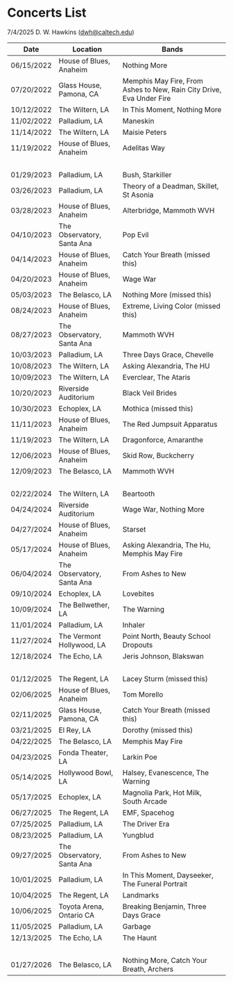 # Concerts List

7/4/2025 D. W. Hawkins (dwh@caltech.edu)

Date       | Location                   | Bands 
-----------|----------------------------|------------
06/15/2022 | House of Blues, Anaheim    | Nothing More
07/20/2022 | Glass House, Pamona, CA    | Memphis May Fire, From Ashes to New, Rain City Drive, Eva Under Fire
10/12/2022 | The Wiltern, LA            | In This Moment, Nothing More
11/02/2022 | Palladium, LA              | Maneskin
11/14/2022 | The Wiltern, LA            | Maisie Peters
11/19/2022 | House of Blues, Anaheim    | Adelitas Way
&nbsp;     | &nbsp;                     | &nbsp;
01/29/2023 | Palladium, LA              | Bush, Starkiller
03/26/2023 | Palladium, LA              | Theory of a Deadman, Skillet, St Asonia
03/28/2023 | House of Blues, Anaheim    | Alterbridge, Mammoth WVH
04/10/2023 | The Observatory, Santa Ana | Pop Evil
04/14/2023 | House of Blues, Anaheim    | Catch Your Breath (missed this)
04/20/2023 | House of Blues, Anaheim    | Wage War
05/03/2023 | The Belasco, LA            | Nothing More (missed this)
08/24/2023 | House of Blues, Anaheim    | Extreme, Living Color (missed this)
08/27/2023 | The Observatory, Santa Ana | Mammoth WVH
10/03/2023 | Palladium, LA              | Three Days Grace, Chevelle
10/08/2023 | The Wiltern, LA            | Asking Alexandria, The HU
10/09/2023 | The Wiltern, LA            | Everclear, The Ataris
10/20/2023 | Riverside Auditorium       | Black Veil Brides
10/30/2023 | Echoplex, LA               | Mothica (missed this)
11/11/2023 | House of Blues, Anaheim    | The Red Jumpsuit Apparatus
11/19/2023 | The Wiltern, LA            | Dragonforce, Amaranthe
12/06/2023 | House of Blues, Anaheim    | Skid Row, Buckcherry
12/09/2023 | The Belasco, LA            | Mammoth WVH
&nbsp;     | &nbsp;                     | &nbsp;
02/22/2024 | The Wiltern, LA            | Beartooth
04/24/2024 | Riverside Auditorium       | Wage War, Nothing More
04/27/2024 | House of Blues, Anaheim    | Starset
05/17/2024 | House of Blues, Anaheim    | Asking Alexandria, The Hu, Memphis May Fire
06/04/2024 | The Observatory, Santa Ana | From Ashes to New
09/10/2024 | Echoplex, LA               | Lovebites
10/09/2024 | The Bellwether, LA         | The Warning
11/01/2024 | Palladium, LA              | Inhaler
11/27/2024 | The Vermont Hollywood, LA  | Point North, Beauty School Dropouts
12/18/2024 | The Echo, LA               | Jeris Johnson, Blakswan
&nbsp;     | &nbsp;                     | &nbsp;
01/12/2025 | The Regent, LA             | Lacey Sturm (missed this)
02/06/2025 | House of Blues, Anaheim    | Tom Morello
02/11/2025 | Glass House, Pamona, CA    | Catch Your Breath (missed this)
03/21/2025 | El Rey, LA                 | Dorothy (missed this)
04/22/2025 | The Belasco, LA            | Memphis May Fire
04/23/2025 | Fonda Theater, LA          | Larkin Poe
05/14/2025 | Hollywood Bowl, LA         | Halsey, Evanescence, The Warning
05/17/2025 | Echoplex, LA               | Magnolia Park, Hot Milk, South Arcade
06/27/2025 | The Regent, LA             | EMF, Spacehog
07/25/2025 | Palladium, LA              | The Driver Era
08/23/2025 | Palladium, LA              | Yungblud
09/27/2025 | The Observatory, Santa Ana | From Ashes to New
10/01/2025 | Palladium, LA              | In This Moment, Dayseeker, The Funeral Portrait
10/04/2025 | The Regent, LA             | Landmarks
10/06/2025 | Toyota Arena, Ontario CA   | Breaking Benjamin, Three Days Grace
11/05/2025 | Palladium, LA              | Garbage
12/13/2025 | The Echo, LA               | The Haunt
&nbsp;     | &nbsp;                     | &nbsp;
01/27/2026 | The Belasco, LA            | Nothing More, Catch Your Breath, Archers


















